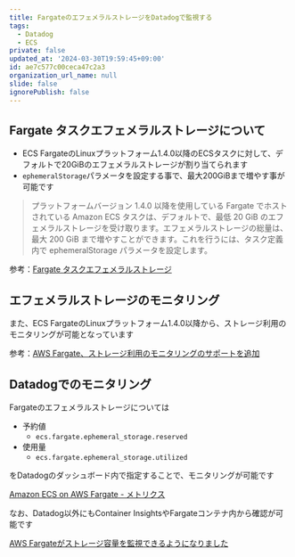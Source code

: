 ```yaml
---
title: FargateのエフェメラルストレージをDatadogで監視する
tags:
  - Datadog
  - ECS
private: false
updated_at: '2024-03-30T19:59:45+09:00'
id: ae7c577c00ceca47c2a3
organization_url_name: null
slide: false
ignorePublish: false
---
```

## Fargate タスクエフェメラルストレージについて

- ECS FargateのLinuxプラットフォーム1.4.0以降のECSタスクに対して、デフォルトで20GiBのエフェメラルストレージが割り当てられます
- `ephemeralStorage`パラメータを設定する事で、最大200GiBまで増やす事が可能です

> プラットフォームバージョン 1.4.0 以降を使用している Fargate でホストされている Amazon ECS タスクは、デフォルトで、最低 20 GiB のエフェメラルストレージを受け取ります。エフェメラルストレージの総量は、最大 200 GiB まで増やすことができます。これを行うには、タスク定義内で ephemeralStorage パラメータを設定します。

参考：[Fargate タスクエフェメラルストレージ](https://docs.aws.amazon.com/ja_jp/AmazonECS/latest/developerguide/fargate-task-storage.html#fargate-task-storage-linux-pv)

## エフェメラルストレージのモニタリング

また、ECS FargateのLinuxプラットフォーム1.4.0以降から、ストレージ利用のモニタリングが可能となっています

参考：[AWS Fargate、ストレージ利用のモニタリングのサポートを追加](https://aws.amazon.com/jp/about-aws/whats-new/2022/11/aws-fargate-monitoring-storage-utilization/)

## Datadogでのモニタリング

Fargateのエフェメラルストレージについては

- 予約値
  - `ecs.fargate.ephemeral_storage.reserved`
- 使用量
  - `ecs.fargate.ephemeral_storage.utilized`

をDatadogのダッシュボード内で指定することで、モニタリングが可能です

[Amazon ECS on AWS Fargate - メトリクス](https://docs.datadoghq.com/ja/integrations/ecs_fargate/?tab=webui#%E3%83%A1%E3%83%88%E3%83%AA%E3%82%AF%E3%82%B9)

なお、Datadog以外にもContainer InsightsやFargateコンテナ内から確認が可能です

[AWS Fargateがストレージ容量を監視できるようになりました](https://dev.classmethod.jp/articles/aws-fargate-monitoring-storage-utilization/)
